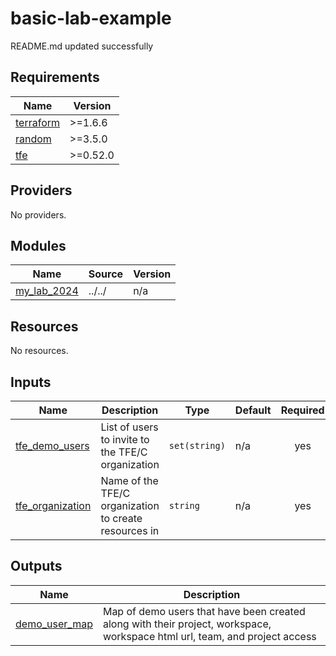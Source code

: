 # basic-lab-example

<!-- BEGINNING OF PRE-COMMIT-TERRAFORM DOCS HOOK -->
README.md updated successfully
<!-- END OF PRE-COMMIT-TERRAFORM DOCS HOOK -->

<!-- BEGIN_TF_DOCS -->
## Requirements

| Name | Version |
|------|---------|
| <a name="requirement_terraform"></a> [terraform](#requirement\_terraform) | >=1.6.6 |
| <a name="requirement_random"></a> [random](#requirement\_random) | >=3.5.0 |
| <a name="requirement_tfe"></a> [tfe](#requirement\_tfe) | >=0.52.0 |

## Providers

No providers.

## Modules

| Name | Source | Version |
|------|--------|---------|
| <a name="module_my_lab_2024"></a> [my\_lab\_2024](#module\_my\_lab\_2024) | ../../ | n/a |

## Resources

No resources.

## Inputs

| Name | Description | Type | Default | Required |
|------|-------------|------|---------|:--------:|
| <a name="input_tfe_demo_users"></a> [tfe\_demo\_users](#input\_tfe\_demo\_users) | List of users to invite to the TFE/C organization | `set(string)` | n/a | yes |
| <a name="input_tfe_organization"></a> [tfe\_organization](#input\_tfe\_organization) | Name of the TFE/C organization to create resources in | `string` | n/a | yes |

## Outputs

| Name | Description |
|------|-------------|
| <a name="output_demo_user_map"></a> [demo\_user\_map](#output\_demo\_user\_map) | Map of demo users that have been created along with their project, workspace, workspace html url, team, and project access |
<!-- END_TF_DOCS -->